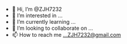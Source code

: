 - 👋 Hi, I’m @ZJH7232
- 👀 I’m interested in ...
- 🌱 I’m currently learning ...
- 💞️ I’m looking to collaborate on ...
- 📫 How to reach me ...ZJH7232@gmail.com

<!---
ZJH7232/ZJH7232 is a ✨ special ✨ repository because its `README.md` (this file) appears on your GitHub profile.
You can click the Preview link to take a look at your changes.
--->
